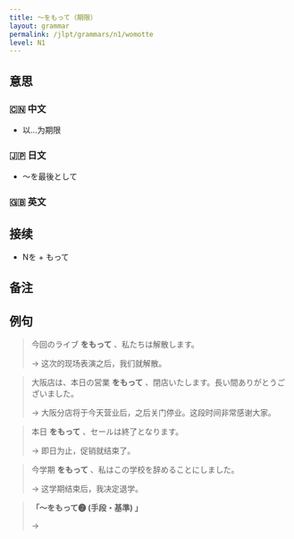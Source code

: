 ```yaml
---
title: 〜をもって（期限）
layout: grammar
permalink: /jlpt/grammars/n1/womotte
level: N1
---
```


## 意思

### 🇨🇳 中文

- 以...为期限

### 🇯🇵 日文

- 〜を最後として

### 🇬🇧 英文


## 接续

- Nを + もって

## 备注


## 例句

> 今回のライブ **をもって** 、私たちは解散します。
>
> → 这次的现场表演之后，我们就解散。

> 大阪店は、本日の営業 **をもって** 、閉店いたします。長い間ありがとうございました。
>
> → 大阪分店将于今天营业后，之后关门停业。这段时间非常感谢大家。

> 本日 **をもって** 、セールは終了となります。
>
> → 即日为止，促销就结束了。

> 今学期 **をもって** 、私はこの学校を辞めることにしました。
>
> → 这学期结束后，我决定退学。

> **「〜をもって❷ (手段・基準) 」**
>
> → 

